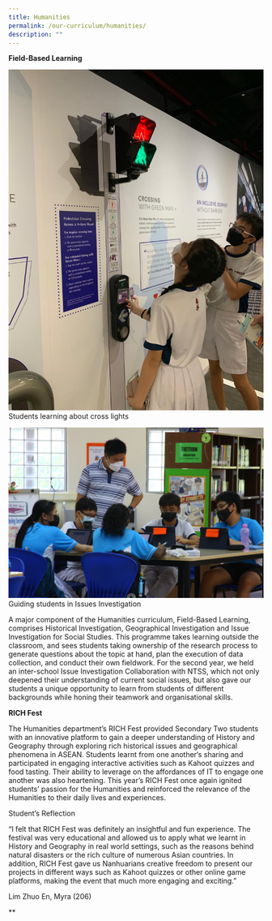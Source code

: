 ```yaml
---
title: Humanities
permalink: /our-curriculum/humanities/
description: ""
---
```

**Field-Based Learning**

![](/images/LTA.jpeg)
Students learning about cross lights

![](/images/SS%20Issues%20Investigation.jpg)
Guiding students in Issues Investigation 



A major component of the Humanities curriculum, Field-Based Learning, comprises Historical Investigation, Geographical Investigation and Issue Investigation for Social Studies. This programme takes learning outside the classroom, and sees students taking ownership of the research process to generate questions about the topic at hand, plan the execution of data collection, and conduct their own fieldwork. For the second year, we held an inter-school Issue Investigation Collaboration with NTSS, which not only deepened their understanding of current social issues, but also gave our students a unique opportunity to learn from students of different backgrounds while honing their teamwork and organisational skills.

**RICH Fest**

The Humanities department’s RICH Fest provided Secondary Two students with an innovative platform to gain a deeper understanding of History and Geography through exploring rich historical issues and geographical phenomena in ASEAN. Students learnt from one another‘s sharing and participated in engaging interactive activities such as Kahoot quizzes and food tasting. Their ability to leverage on the affordances of IT to engage one another was also heartening. This year’s RICH Fest once again ignited students’ passion for the Humanities and reinforced the relevance of the Humanities to their daily lives and experiences.

Student’s Reflection

“I felt that RICH Fest was definitely an insightful and fun experience. The festival was very educational and allowed us to apply what we learnt in History and Geography in real world settings, such as the reasons behind natural disasters or the rich culture of numerous Asian countries. In addition, RICH Fest gave us Nanhuarians creative freedom to present our projects in different ways such as Kahoot quizzes or other online game platforms, making the event that much more engaging and exciting.” 

Lim Zhuo En, Myra (206)

  
  
**